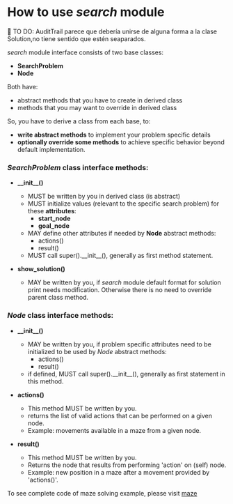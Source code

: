 

# How to use *search* module

📌 TO DO: AuditTrail parece que debería unirse de alguna forma a la clase Solution,no tiene sentido que estén seaparados.

*search* module interface consists of two base classes:
- **SearchProblem**
- **Node**

Both have:
- abstract methods that you have to create in derived class
- methods that you may want to override in derived class

So, you have to derive a class from each base, to:
- **write abstract methods** to implement your problem specific details
- **optionally override some methods** to achieve specific behavior beyond default implementation.


### *SearchProblem* class interface methods:

* **\_\_init\_\_()**

    * MUST be written by you in derived class (is abstract)
    * MUST initialize values (relevant to the specific search problem) for these **attributes**:
      - **start_node**
      - **goal_node**
    * MAY define other attributes if needed by **Node** abstract  methods:
      - actions()
      - result()
    * MUST call super().\_\_init\_\_(), generally as first method statement.


* **show_solution()**

    * MAY be written by you, if *search* module default format for solution print needs modification. Otherwise there is no need to override parent class method.

### *Node* class interface methods:

* **\_\_init\_\_()**

    * MAY be written by you, if problem specific attributes need to be initialized to be used by *Node* abstract methods:
        - actions()
        - result()
    * if defined, MUST call super().\_\_init\_\_(), generally as first statement in this method.


* **actions()**
    * This method MUST be written by you.
    * returns the list of valid actions that can be performed on a given node.
    * Example: movements available in a maze from a given node.


* **result()**
    * This method MUST be written by you.
    * Returns the node that results from performing 'action' on (self) node.
    * Example: new position in a maze after a movement provided by 'actions()'.



To see complete code of maze solving example, please visit [maze](../maze/maze.py)